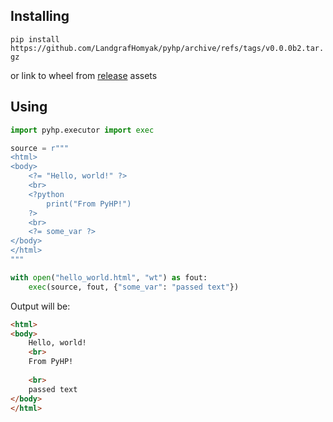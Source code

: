 ## **Installing**

`pip install https://github.com/LandgrafHomyak/pyhp/archive/refs/tags/v0.0.0b2.tar.gz`

or link to wheel from [release](https://github.com/LandgrafHomyak/pyhp/releases/tag/v0.0.0b2) assets 

## **Using**

```python
import pyhp.executor import exec

source = r"""
<html>
<body>
    <?= "Hello, world!" ?>
    <br>
    <?python
        print("From PyHP!")
    ?>
    <br>
    <?= some_var ?>
</body>
</html>
"""

with open("hello_world.html", "wt") as fout:
    exec(source, fout, {"some_var": "passed text"})
```
Output will be:
```html
<html>
<body>
    Hello, world!
    <br>
    From PyHP!
    
    <br>
    passed text
</body>
</html>
```
